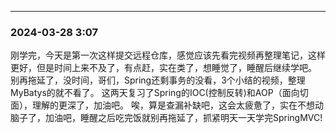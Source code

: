*** 
### **2024-03-28 3:07**

  刚学完，今天是第一次这样提交远程仓库，感觉应该先看完视频再整理笔记，这样更好，但是时间上来不及了，有点赶，实在类了，想睡觉了，睡醒后继续学吧。
别再拖延了，没时间，哥们，Spring还剩事务的没看，3个小结的视频，整理MyBatys的就不看了。
这两天复习了Spring的IOC(控制反转)和AOP（面向切面），理解的更深了，加油吧。
唉，算是查漏补缺吧，这会太疲惫了，实在不想动脑子了，加油吧，睡醒之后吃完饭就别再拖延了，抓紧明天一天学完SpringMVC!
